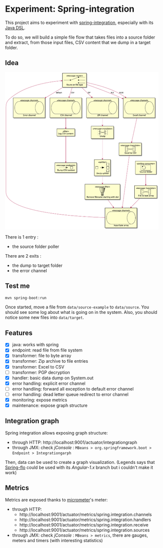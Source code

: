 # Experiment: Spring-integration

This project aims to experiment with [spring-integration](https://spring.io/projects/spring-integration), especially with its [Java DSL](https://docs.spring.io/spring-integration/docs/current/reference/html/dsl.html#java-dsl).

To do so, we will build a simple file flow that takes files into a source folder and extract, from those input files, CSV content that we dump in a target folder.

## Idea

![UML diagram](./uml/idea.png)

There is 1 entry :

- the source folder poller

There are 2 exits :

- the dump to target folder
- the error channel

## Test me

```sh
mvn spring-boot:run
```

Once started, move a file from `data/source-example` to `data/source`.
You should see some log about what is going on in the system.
Also, you should notice some new files into `data/target`.

## Features

- [x] java: works with spring
- [x] endpoint: read file from file system
- [x] transformer: file to byte array
- [x] transformer: Zip archive to file entries
- [x] transformer: Excel to CSV
- [ ] transformer: PGP decryption
- [x] handler: basic data dump on System.out
- [x] error handling: explicit error channel
- [ ] error handling: forward all exception to default error channel
- [ ] error handling: dead letter queue redirect to error channel
- [x] monitoring: expose metrics
- [x] maintenance: expose graph structure

## Integration graph

Spring integration allows exposing graph structure:

- through HTTP: http://localhost:9001/actuator/integrationgraph
- through JMX: check _jConsole_ : `MBeans > org.springframework.boot > Endpoint > Integrationgarph`

Then, data can be used to create a graph visualization.
(Legends says that [Spring-flo](https://github.com/spring-projects/spring-flo) could be used with its _Angular-1.x_ branch but i couldn't make it work)

## Metrics

Metrics are exposed thanks to [micrometer](https://micrometer.io/)'s meter:

- through HTTP:
  - http://localhost:9001/actuator/metrics/spring.integration.channels
  - http://localhost:9001/actuator/metrics/spring.integration.handlers
  - http://localhost:9001/actuator/metrics/spring.integration.receive
  - http://localhost:9001/actuator/metrics/spring.integration.sources
- through JMX: check _jConsole_ : `MBeans > metrics`, there are gauges, meters and timers (with interesting statistics)
